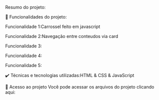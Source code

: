 Resumo do projeto:

🔨 Funcionalidades do projeto:

Funcionalidade 1:Carrossel feito em javascript 

Funcionalidade 2:Navegação entre conteudos via card 

Funcionalidade 3:

Funcionalidade 4:

Funcionalidade 5:

✔️ Técnicas e tecnologias utilizadas:HTML & CSS & JavaScript

📁 Acesso ao projeto Você pode acessar os arquivos do projeto clicando aqui:
